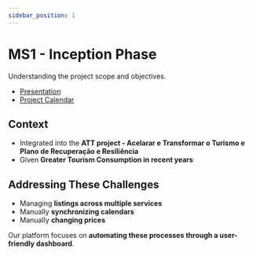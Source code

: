 ```yaml
---
sidebar_position: 1
---
```


# MS1 - Inception Phase

Understanding the project scope and objectives.

- [Presentation](https://drive.google.com/file/d/1xMBPYOrXCkFtnyubDMI6AC4MizlMkFr_/view?usp=drive_link)
- [Project Calendar](https://drive.google.com/file/d/1DdWoIuO5UG1ws-NjvxBGbSuVuaREE8Y3/view?usp=drive_link)

## Context

- Integrated into the **ATT project - Acelarar e Transformar o Turismo e Plano de Recuperação e Resiliência**
- Given **Greater Tourism Consumption in recent years**

## Addressing These Challenges

- Managing **listings across multiple services**
- Manually **synchronizing calendars**
- Manually **changing prices**

Our platform focuses on **automating these processes through a user-friendly dashboard**.